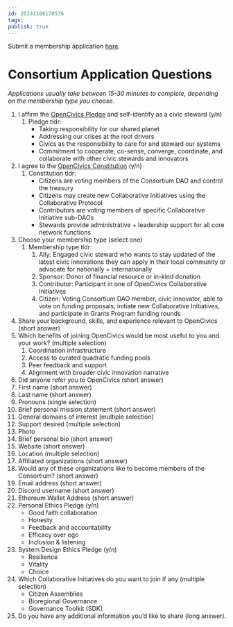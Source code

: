 ```yaml
---
id: 20241108170536
tags: 
publish: true
---
```

Submit a membership application [here](https://form.typeform.com/to/tTJ9u9wy).

# Consortium Application Questions

*Applications usually take between 15-30 minutes to complete, depending on the membership type you choose.*

1. I affirm the [OpenCivics Pledge](http://opencivics.co/pledge) and self-identify as a civic steward (y/n)
    1. Pledge tldr:
        - Taking responsibility for our shared planet
        - Addressing our crises at the root drivers
        - Civics as the responsibility to care for and steward our systems
        - Commitment to cooperate, co-sense, converge, coordinate, and collaborate with other civic stewards and innovators
2. I agree to the [OpenCivics Constitution](https://www.notion.so/Network-Constitution-e70b5a2886db47b29800d00be6839d85?pvs=21) (y/n)
    1. Constitution tldr:
        - Citizens are voting members of the Consortium DAO and control the treasury
        - Citizens may create new Collaborative Initiatives using the Collaborative Protocol
        - Contributors are voting members of specific Collaborative Initiative sub-DAOs
        - Stewards provide administrative + leadership support for all core network functions
3. Choose your membership type (select one)
    1. Membership type tldr:
        1. Ally: Engaged civic steward who wants to stay updated of the latest civic innovations they can apply in their local community or advocate for nationally + internationally
        2. Sponsor: Donor of financial resource or in-kind donation
        3. Contributor: Participant in one of OpenCivics Collaborative Initiatives
        4. Citizen: Voting Consortium DAO member, civic innovator, able to vote on funding proposals, initiate new Collaborative Initiatives, and participate in Grants Program funding rounds
4. Share your background, skills, and experience relevant to OpenCivics (short answer)
5. Which benefits of joining OpenCivics would be most useful to you and your work? (multiple selection)
    1. Coordination infrastructure
    2. Access to curated quadratic funding pools
    3. Peer feedback and support
    4. Alignment with broader civic innovation narrative
6. Did anyone refer you to OpenCivics (short answer)
7. First name (short answer)
8. Last name (short answer)
9. Pronouns (single selection)
10. Brief personal mission statement (short answer)
11. General domains of interest (multiple selection)
12. Support desired (multiple selection)
13. Photo
14. Brief personal bio (short answer)
15. Website (short answer)
16. Location (multiple selection)
17. Affiliated organizations (short answer)
18. Would any of these organizations like to become members of the Consortium? (short answer)
19. Email address (short answer)
20. Discord username (short answer)
21. Ethereum Wallet Address (short answer)
22. Personal Ethics Pledge (y/n)
    - Good faith collaboration
    - Honesty
    - Feedback and accountability
    - Efficacy over ego
    - Inclusion & listening
23. System Design Ethics Pledge (y/n)
    - Resilience
    - Vitality
    - Choice
24. Which Collaborative Initiatives do you want to join if any (multiple selection)
    - Citizen Assemblies
    - Bioregional Governance
    - Governance Toolkit (SDK)
25. Do you have any additional information you’d like to share (long answer).
